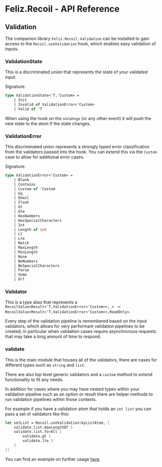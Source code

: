 # Feliz.Recoil - API Reference

## Validation

The companion library `Feliz.Recoil.Validation` can be installed to gain access
to the `Recoil.useValidation` hook, which enables easy validation of inputs.

### ValidationState

This is a discriminated union that represents the state of your validated input.

Signature:
```fs
type ValidationState<'T,'Custom> =
    | Init
    | Invalid of ValidationError<'Custom>
    | Valid of 'T
```

When using the hook on the `onCahnge` (or any other event) it will push the new state
to the atom if the state changes.

### ValidationError

This discriminated union represents a strongly typed error classification from the validators
passed into the hook. You can extend this via the `Custom` case to allow for additional error cases.

Signature:
```fs
type ValidationError<'Custom> =
    | Blank
    | Contains
    | Custom of 'Custom
    | Eq
    | Email
    | Float
    | Gt
    | Gte
    | HasNumbers
    | HasSpecialCharacters
    | Int
    | Length of int
    | Lt
    | Lte
    | Match
    | MaxLength
    | MinLength
    | None
    | NoNumbers
    | NoSpecialCharacters
    | Parse
    | Some
    | Url
```

### Validator

This is a type alias that represents a `RecoilValue<Result<'T,ValidationError<'Custom>>,_> -> RecoilValue<Result<'T,ValidationError<'Custom>>,ReadOnly>`.

Every step of the validation pipeline is remembered based on the input validators, which allows for very performant
validation pipelines to be created; in particular when validation cases require asynchronous requests that may take
a long amount of time to respond.

### validate

This is the main module that houses all of the validators, there are cases for different types such as `string` and `list`.

There are also top level generic validators and a `custom` method to extend functionality to fit any needs.

In addition for cases where you may have nested types within your validation pipeline such as an option or result there are
helper methods to run validation pipelines within those contexts.

For example if you have a validation atom that holds an `int list` you can pass a set of validators like this:

```fs
let setList = Recoil.useValidation(myListAtom, [
    validate.list.maxLengthOf 5
    validate.list.forAll [
        validate.gt 1
        validate.lte 5
    ]
])
```

You can find an example on further usage [here](https://shmew.github.io/Feliz.Recoil/#/Recoil/Examples/Validation).
